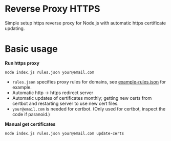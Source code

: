 # Reverse Proxy HTTPS

Simple setup https reverse proxy for Node.js with automatic https certificate updating.

# Basic usage

**Run https proxy**

```
node index.js rules.json your@email.com
```

- `rules.json` specifies proxy rules for domains, see [example-rules.json](https://github.com/ViktorQvarfordt/reverse-proxy-https/blob/master/example-rules.json) for example.
- Automatic http -> https redirect server
- Automatic updates of certificates monthly; getting new certs from certbot and restarting server to use new cert files.
- `your@email.com` is needed for certbot. (Only used for certbot, inspect the code if paranoid.)

**Manual get certificates**

```
node index.js rules.json your@email.com update-certs
```
